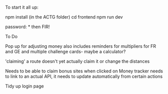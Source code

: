 To start it all up:

npm install (in the ACTG folder)
cd frontend
npm run dev

password: * then FIR!

To Do

Pop up for adjusting money also includes reminders for multipliers for FR and GE and multiple challenge cards- maybe a calculator?

'claiming' a route doesn't yet actually claim it or change the distances

Needs to be able to claim bonus sites when clicked on
Money tracker needs to link to an actual API, it needs to update automatically from certain actions

Tidy up login page